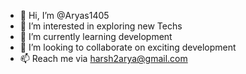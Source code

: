 - 👋 Hi, I’m @Aryas1405
- 👀 I’m interested in exploring new Techs
- 🌱 I’m currently learning development
- 💞️ I’m looking to collaborate on exciting development
- 📫 Reach me via harsh2arya@gmail.com

<!---
Aryas1405/Aryas1405 is a ✨ special ✨ repository because its `README.md` (this file) appears on your GitHub profile.
You can click the Preview link to take a look at your changes.
--->
